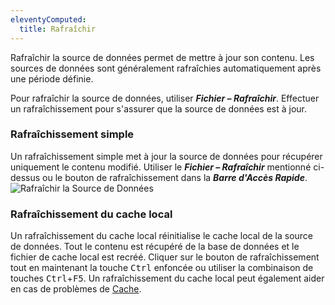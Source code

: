 ```yaml
---
eleventyComputed:
  title: Rafraîchir
---
```

Rafraîchir la source de données permet de mettre à jour son contenu. Les sources de données sont généralement rafraîchies automatiquement après une période définie.

Pour rafraîchir la source de données, utiliser ***Fichier – Rafraîchir***. Effectuer un rafraîchissement pour s'assurer que la source de données est à jour.

### Rafraîchissement simple

Un rafraîchissement simple met à jour la source de données pour récupérer uniquement le contenu modifié. Utiliser le ***Fichier – Rafraîchir*** mentionné ci-dessus ou le bouton de rafraîchissement dans la ***Barre d'Accès Rapide***.
![Rafraîchir la Source de Données](https://cdnweb.devolutions.net/docs/docs_en_rdm_windows_clip11279.png)

### Rafraîchissement du cache local

Un rafraîchissement du cache local réinitialise le cache local de la source de données. Tout le contenu est récupéré de la base de données et le fichier de cache local est recréé. Cliquer sur le bouton de rafraîchissement tout en maintenant la touche <kbd>Ctrl</kbd> enfoncée ou utiliser la combinaison de touches <kbd>Ctrl</kbd>+<kbd>F5</kbd>. Un rafraîchissement du cache local peut également aider en cas de problèmes de [Cache](/rdm/windows/data-sources/caching/).
